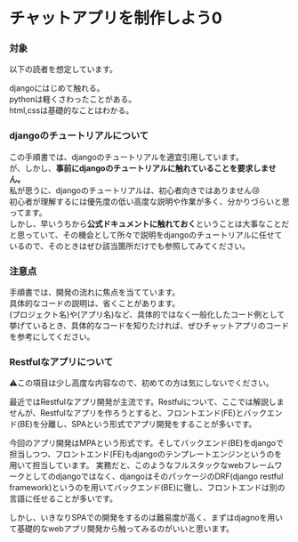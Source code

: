 # チャットアプリを制作しよう0

### 対象

以下の読者を想定しています。

djangoにはじめて触れる。  
pythonは軽くさわったことがある。  
html,cssは基礎的なことはわかる。

### djangoのチュートリアルについて

この手順書では、djangoのチュートリアルを適宜引用しています。    
が、しかし、**事前にdjangoのチュートリアルに触れていることを要求しません。**  
私が思うに、djangoのチュートリアルは、初心者向きではありません😢  
初心者が理解するには優先度の低い高度な説明や作業が多く、分かりづらいと思ってます。  
しかし、早いうちから**公式ドキュメントに触れておく**ということは大事なことだと思っていて、その機会として所々で説明をdjangoのチュートリアルに任せているので、そのときはぜひ該当箇所だけでも参照してみてください。

### 注意点
手順書では、開発の流れに焦点を当てています。  
具体的なコードの説明は、省くことがあります。  
(プロジェクト名)や(アプリ名)など、具体的ではなく一般化したコード例として挙げているとき、具体的なコードを知りたければ、ぜひチャットアプリのコードを参考にしてください。

### Restfulなアプリについて
⚠️この項目は少し高度な内容なので、初めての方は気にしないでください。  

最近ではRestfulなアプリ開発が主流です。Restfulについて、ここでは解説しませんが、Restfulなアプリを作ろうとすると、フロントエンド(FE)とバックエンド(BE)を分離し、SPAという形式でアプリ開発をすることが多いです。 

今回のアプリ開発はMPAという形式です。そしてバックエンド(BE)をdjangoで担当しつつ、フロントエンド(FE)もdjangoのテンプレートエンジンというのを用いて担当しています。
実務だと、このようなフルスタックなwebフレームワークとしてのdjangoではなく、djangoはそのパッケージのDRF(django restful framework)というのを用いてバックエンド(BE)に徹し、フロントエンドは別の言語に任せることが多いです。

しかし、いきなりSPAでの開発をするのは難易度が高く、まずはdjagnoを用いて基礎的なwebアプリ開発から触ってみるのがいいと思います。